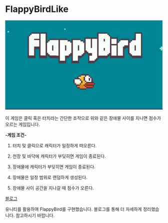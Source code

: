 # FlappyBirdLike

 ![FlappyBird](https://github.com/DozeKR/DozeKR.github.io/blob/master/images/2023-02-15-flappybird/flappybird.PNG?raw=true)

이 게임은 클릭 혹은 터치라는 간단한 조작으로 위와 같은 장애물 사이를 지나면 점수가 오르는 게임입니다.


**-게임 조건-**

1. 터치 및 클릭으로 캐릭터가 일정하게 떠오른다.

2. 천장 및 바닥에 캐릭터가 부딪히면 게임이 종료된다.

3. 장애물에 캐릭터가 부딪히면 게임이 종료된다.

4. 장애물은 일정 범위로 랜덤하게 생성된다.

5. 장애물 사이 공간을 지나갈 때 점수가 오른다.

 [블로그](https://dozekr.github.io/)
 
 유니티를 활용하여 FlappyBird를 구현했습니다. 블로그를 통해 더 자세하게 정리했습니다. 참고하시기 바랍니다.
